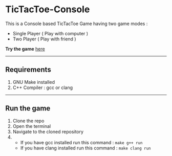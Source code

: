# TicTacToe-Console


This is a Console based TicTacToe Game having two game modes : 
- Single Player ( Play with computer )
- Two Player    ( Play with friend )

**Try the game** [here](https://replit.com/@KaranSemwal/TicTacToe?v=1)

 
---


## Requirements

1. GNU Make installed
2. C++ Compiler : gcc or clang


---
 
## Run the game

1. Clone the repo
2. Open the terminal
3. Navigate to the cloned repository
4. * If you have gcc installed run this command :
          ```make g++ run```
   * If you have clang installed run this command :
          ```make clang run``` 
          




 
